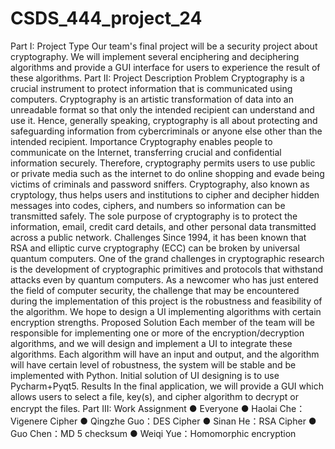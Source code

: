 # CSDS_444_project_24
Part I: Project Type
Our team's final project will be a security project about cryptography. We will implement
several enciphering and deciphering algorithms and provide a GUI interface for users to
experience the result of these algorithms.
Part II: Project Description
Problem
Cryptography is a crucial instrument to protect information that is communicated using
computers. Cryptography is an artistic transformation of data into an unreadable format so
that only the intended recipient can understand and use it.  Hence, generally speaking,
cryptography is all about protecting and safeguarding information from cybercriminals or
anyone else other than the intended recipient.
Importance
Cryptography enables people to communicate on the Internet, transferring crucial and
confidential information securely. Therefore, cryptography permits users to use public or
private media such as the internet to do online shopping and evade being victims of
criminals and password sniffers. Cryptography, also known as cryptology, thus helps users
and institutions to cipher and decipher hidden messages into codes, ciphers, and numbers
so information can be transmitted safely.  The sole purpose of cryptography is to protect the
information, email, credit card details, and other personal data transmitted across a public
network.
Challenges
Since 1994, it has been known that RSA and elliptic curve cryptography (ECC) can be
broken by universal quantum computers. One of the grand challenges in cryptographic
research is the development of cryptographic primitives and protocols that withstand attacks
even by quantum computers. As a newcomer who has just entered the field of computer
security, the challenge that may be encountered during the implementation of this project is
the robustness and feasibility of the algorithm. We hope to design a UI implementing
algorithms with certain encryption strengths.
Proposed Solution
Each member of the team will be responsible for implementing one or more of the
encryption/decryption algorithms, and we will design and implement a UI to integrate these
algorithms. Each algorithm will have an input and output, and the algorithm will have certain
level of robustness, the system will be stable and be implemented with Python. Initial
solution of UI designing is to use Pycharm+Pyqt5.
Results
In the final application, we will provide a GUI which allows users to select a file, key(s), and
cipher algorithm to decrypt or encrypt the files.
Part III: Work Assignment
● Everyone
  ●  Haolai Che：Vigenere Cipher
  ●  Qingzhe Guo：DES Cipher
  ●  Sinan He：RSA Cipher
  ●  Guo Chen：MD 5 checksum
  ●  Weiqi Yue：Homomorphic encryption
